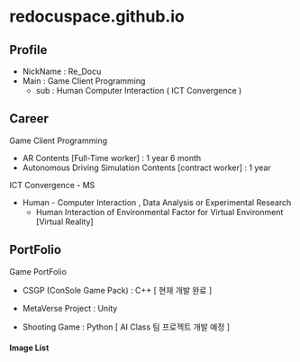 # redocuspace.github.io


## Profile 

- NickName : Re_Docu
- Main : Game Client Programming
  - sub : Human Computer Interaction ( ICT Convergence )
 
## Career

Game Client Programming
- AR Contents [Full-Time worker] : 1 year 6 month
- Autonomous Driving Simulation Contents [contract worker] : 1 year
  
ICT Convergence - MS
- Human - Computer Interaction , Data Analysis or Experimental Research
    - Human Interaction of Environmental Factor for Virtual Environment [Virtual Reality]


## PortFolio

Game PortFolio
- CSGP (ConSole Game Pack) : C++ [ 현재 개발 완료 ]

- MetaVerse Project : Unity
- Shooting Game : Python [ AI Class 팀 프로젝트 개발 예정 ]


#### Image List
